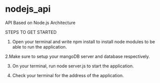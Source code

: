 # nodejs_api
API Based on Node.js Architecture

STEPS TO GET STARTED

1. Open your terminal and write npm install to install node modules to be able to run the application.

2.Make sure to setup your mangoDB server and database respectively.

3. On your terminal, run node server.js to start the application.

4. Check your terminal for the address of the application.
